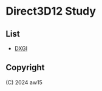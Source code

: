 # Direct3D12 Study


## List
- [DXGI][dxgiLink]

[dxgiLink]: https://github.com/aw15/Direct3D12-Study/blob/main/Wiki/1.%20DXGI.md


## Copyright
(C) 2024 aw15